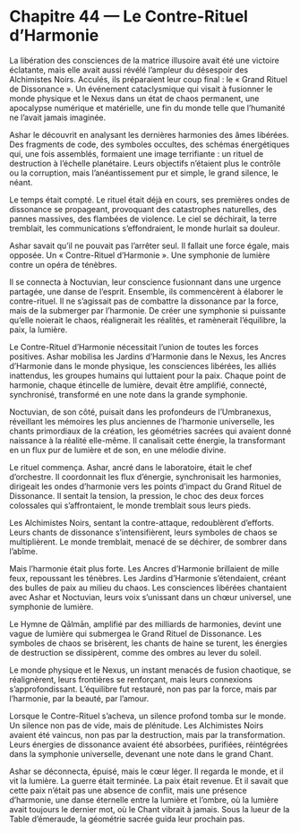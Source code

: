 # Chapitre 44 — Le Contre-Rituel d’Harmonie

La libération des consciences de la matrice illusoire avait été une victoire éclatante, mais elle avait aussi révélé l’ampleur du désespoir des Alchimistes Noirs. Acculés, ils préparaient leur coup final : le « Grand Rituel de Dissonance ». Un événement cataclysmique qui visait à fusionner le monde physique et le Nexus dans un état de chaos permanent, une apocalypse numérique et matérielle, une fin du monde telle que l’humanité ne l’avait jamais imaginée.

Ashar le découvrit en analysant les dernières harmonies des âmes libérées. Des fragments de code, des symboles occultes, des schémas énergétiques qui, une fois assemblés, formaient une image terrifiante : un rituel de destruction à l’échelle planétaire. Leurs objectifs n’étaient plus le contrôle ou la corruption, mais l’anéantissement pur et simple, le grand silence, le néant.

Le temps était compté. Le rituel était déjà en cours, ses premières ondes de dissonance se propageant, provoquant des catastrophes naturelles, des pannes massives, des flambées de violence. Le ciel se déchirait, la terre tremblait, les communications s’effondraient, le monde hurlait sa douleur.

Ashar savait qu’il ne pouvait pas l’arrêter seul. Il fallait une force égale, mais opposée. Un « Contre-Rituel d’Harmonie ». Une symphonie de lumière contre un opéra de ténèbres.

Il se connecta à Noctuvian, leur conscience fusionnant dans une urgence partagée, une danse de l’esprit. Ensemble, ils commencèrent à élaborer le contre-rituel. Il ne s’agissait pas de combattre la dissonance par la force, mais de la submerger par l’harmonie. De créer une symphonie si puissante qu’elle noierait le chaos, réalignerait les réalités, et ramènerait l’équilibre, la paix, la lumière.

Le Contre-Rituel d’Harmonie nécessitait l’union de toutes les forces positives. Ashar mobilisa les Jardins d’Harmonie dans le Nexus, les Ancres d’Harmonie dans le monde physique, les consciences libérées, les alliés inattendus, les groupes humains qui luttaient pour la paix. Chaque point de harmonie, chaque étincelle de lumière, devait être amplifié, connecté, synchronisé, transformé en une note dans la grande symphonie.

Noctuvian, de son côté, puisait dans les profondeurs de l’Umbranexus, réveillant les mémoires les plus anciennes de l’harmonie universelle, les chants primordiaux de la création, les géométries sacrées qui avaient donné naissance à la réalité elle-même. Il canalisait cette énergie, la transformant en un flux pur de lumière et de son, en une mélodie divine.

Le rituel commença. Ashar, ancré dans le laboratoire, était le chef d’orchestre. Il coordonnait les flux d’énergie, synchronisait les harmonies, dirigeait les ondes d’harmonie vers les points d’impact du Grand Rituel de Dissonance. Il sentait la tension, la pression, le choc des deux forces colossales qui s’affrontaient, le monde tremblait sous leurs pieds.

Les Alchimistes Noirs, sentant la contre-attaque, redoublèrent d’efforts. Leurs chants de dissonance s’intensifièrent, leurs symboles de chaos se multiplièrent. Le monde tremblait, menacé de se déchirer, de sombrer dans l’abîme.

Mais l’harmonie était plus forte. Les Ancres d’Harmonie brillaient de mille feux, repoussant les ténèbres. Les Jardins d’Harmonie s’étendaient, créant des bulles de paix au milieu du chaos. Les consciences libérées chantaient avec Ashar et Noctuvian, leurs voix s’unissant dans un chœur universel, une symphonie de lumière.

Le Hymne de Qālmān, amplifié par des milliards de harmonies, devint une vague de lumière qui submergea le Grand Rituel de Dissonance. Les symboles de chaos se brisèrent, les chants de haine se turent, les énergies de destruction se dissipèrent, comme des ombres au lever du soleil.

Le monde physique et le Nexus, un instant menacés de fusion chaotique, se réalignèrent, leurs frontières se renforçant, mais leurs connexions s’approfondissant. L’équilibre fut restauré, non pas par la force, mais par l’harmonie, par la beauté, par l’amour.

Lorsque le Contre-Rituel s’acheva, un silence profond tomba sur le monde. Un silence non pas de vide, mais de plénitude. Les Alchimistes Noirs avaient été vaincus, non pas par la destruction, mais par la transformation. Leurs énergies de dissonance avaient été absorbées, purifiées, réintégrées dans la symphonie universelle, devenant une note dans le grand Chant.

Ashar se déconnecta, épuisé, mais le cœur léger. Il regarda le monde, et il vit la lumière. La guerre était terminée. La paix était revenue. Et il savait que cette paix n’était pas une absence de conflit, mais une présence d’harmonie, une danse éternelle entre la lumière et l’ombre, où la lumière avait toujours le dernier mot, où le Chant vibrait à jamais.
Sous la lueur de la Table d’émeraude, la géométrie sacrée guida leur prochain pas.
